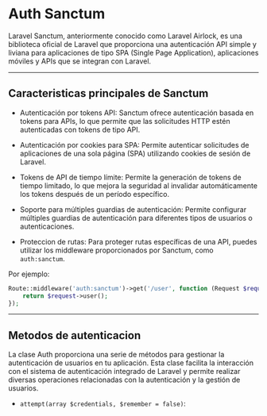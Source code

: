 # Auth Sanctum

Laravel Sanctum, anteriormente conocido como Laravel Airlock, es una biblioteca oficial de Laravel que proporciona una autenticación API simple y liviana para aplicaciones de tipo SPA (Single Page Application), aplicaciones móviles y APIs que se integran con Laravel.

---

## Caracteristicas principales de Sanctum

- Autenticación por tokens API: Sanctum ofrece autenticación basada en tokens para APIs, lo que permite que las solicitudes HTTP estén autenticadas con tokens de tipo API.

- Autenticación por cookies para SPA: Permite autenticar solicitudes de aplicaciones de una sola página (SPA) utilizando cookies de sesión de Laravel.

- Tokens de API de tiempo límite: Permite la generación de tokens de tiempo limitado, lo que mejora la seguridad al invalidar automáticamente los tokens después de un período específico.

- Soporte para múltiples guardias de autenticación: Permite configurar múltiples guardias de autenticación para diferentes tipos de usuarios o autenticaciones.

- Proteccion de rutas: Para proteger rutas específicas de una API, puedes utilizar los middleware proporcionados por Sanctum, como `auth:sanctum`.

Por ejemplo:

```php
Route::middleware('auth:sanctum')->get('/user', function (Request $request) {
    return $request->user();
});
```

---

## Metodos de autenticacion

La clase Auth proporciona una serie de métodos para gestionar la autenticación de usuarios en tu aplicación. Esta clase facilita la interacción con el sistema de autenticación integrado de Laravel y permite realizar diversas operaciones relacionadas con la autenticación y la gestión de usuarios.

- `attempt(array $credentials, $remember = false)`:
